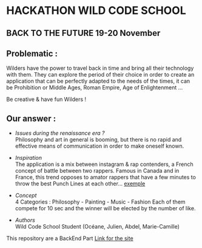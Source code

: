 # HACKATHON WILD CODE SCHOOL

## BACK TO THE FUTURE 19-20 November

## Problematic :

Wilders have the power to travel back in time and bring all their technology with them. 
They can explore the period of their choice in order to create an application that can be perfectly adapted to the needs of the times, 
it can be Prohibition or Middle Ages, Roman Empire, Age of Enlightenment ...

Be creative & have fun Wilders !

## Our answer :

* _Issues during the renaissance era ?_  
Philosophy and art in general is booming, but there is no rapid and effective means of communication in order to make oneself known.

* _Inspiration_  
The application is a mix between instagram & rap contenders, a French concept of battle between two rappers.
Famous in Canada and in France, this trend opposes to amator rappers that have a few minutes to throw the best Punch Lines at each other… 
[exemple](https://www.youtube.com/watch?v=bmfAai73OgA&ab_channel=The1995posse)

* _Concept_  
4 Categories : Philosophy - Painting - Music - Fashion
Each of them compete for 10 sec and the winner will be elected by the number of like.

* _Authors_  
Wild Code School Student (Océane, Julien, Abdel, Marie-Camille)


This repository are a BackEnd Part
[Link for the site](http://www.citizen-court.tech/painting)

